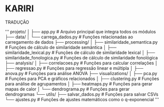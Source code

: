 # KARIRI
TRADUÇÃO 


'''
projeto/
│
├── app.py  # Arquivo principal que integra todos os módulos
├── data/
│   └── carrega_dados.py  # Funções relacionadas ao carregamento de dados
├── processing/
│   ├── similaridade_semantica.py  # Funções de cálculo de similaridade semântica
│   ├── similaridade_lexical.py    # Funções de cálculo de similaridade lexical
│   ├── similaridade_fonologica.py  # Funções de cálculo de similaridade fonológica
├── analysis/
│   ├── correlacoes.py  # Funções para calcular correlações
│   ├── regressao.py    # Funções para regressão linear e múltipla
│   ├── anova.py        # Funções para análise ANOVA
├── visualizations/
│   ├── pca.py          # Funções para PCA e gráficos relacionados
│   ├── clustering.py   # Funções para análise de agrupamentos
│   ├── heatmaps.py     # Funções para gerar mapas de calor
│   └── dendrograma.py  # Funções para gerar dendrogramas
└── utils/
    ├── salvar_dados.py  # Funções para salvar CSVs
    └── ajustes.py       # Funções de ajustes matemáticos como o q-exponencial
'''
